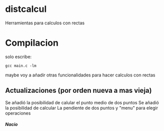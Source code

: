 # distcalcul
Herramientas para calculos con rectas
# Compilacion
solo escribe:
```
gcc main.c -lm
```
maybe voy a añadir otras funcionalidades para hacer calculos con rectas
## Actualizaciones (por orden nueva a mas vieja)
Se añadió la posibilidad de calular el punto medio de dos puntos
Se añadió la posibilidad de calcular La pendiente de dos puntos y "menu" para elegir operaciones
##### Nacio
